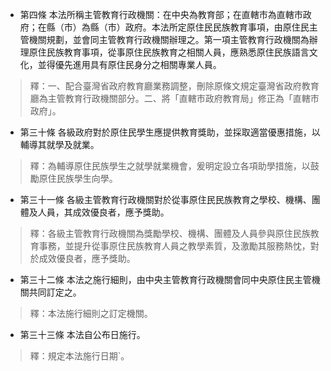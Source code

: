 * 第四條 本法所稱主管教育行政機關：在中央為教育部；在直轄市為直轄市政府；在縣（市）為縣（市）政府。本法所定原住民民族教育事項，由原住民主管機關規劃，並會同主管教育行政機關辦理之。第一項主管教育行政機關為辦理原住民族教育事項，從事原住民族教育之相關人員，應熟悉原住民族語言文化，並得優先進用具有原住民身分之相關專業人員。

> 釋：一、配合臺灣省政府教育廳業務調整，刪除原條文規定臺灣省政府教育廳為主管教育行政機關部分。二、將「直轄市政府教育局」修正為「直轄市政府」。

* 第三十條 各級政府對於原住民學生應提供教育獎助，並採取適當優惠措施，以輔導其就學及就業。

> 釋：為輔導原住民族學生之就學就業機會，爰明定設立各項助學措施，以鼓勵原住民族學生向學。

* 第三十一條 各級主管教育行政機關對於從事原住民民族教育之學校、機構、團體及人員，其成效優良者，應予獎助。

> 釋：各級主管教育行政機關為獎勵學校、機構、團體及人員參與原住民族教育事務，並提升從事原住民族教育人員之教學素質，及激勵其服務熱忱，對於成效優良者，應予獎助。

* 第三十二條 本法之施行細則，由中央主管教育行政機關會同中央原住民主管機關共同訂定之。

> 釋：本法施行細則之訂定機關。

* 第三十三條 本法自公布日施行。

> 釋：規定本法施行日期`。


